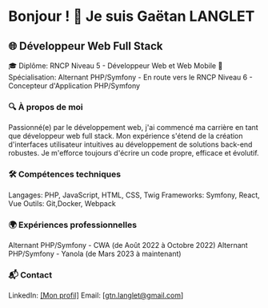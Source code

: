 # Bonjour ! 👋 Je suis Gaëtan LANGLET


## 🌐 Développeur Web Full Stack
🎓 Diplôme: RNCP Niveau 5 - Développeur Web et Web Mobile
🚀 Spécialisation: Alternant PHP/Symfony - En route vers le RNCP Niveau 6 - Concepteur d'Application PHP/Symfony

### 🔍 À propos de moi
Passionné(e) par le développement web, j'ai commencé ma carrière en tant que développeur web full stack. Mon expérience s'étend de la création d'interfaces utilisateur intuitives au développement de solutions back-end robustes. Je m'efforce toujours d'écrire un code propre, efficace et évolutif.

### 🛠 Compétences techniques
Langages: PHP, JavaScript, HTML, CSS, Twig
Frameworks: Symfony,  React, Vue
Outils: Git,Docker, Webpack

### 🌍 Expériences professionnelles
Alternant PHP/Symfony - CWA (de Août 2022 à Octobre 2022)
Alternant PHP/Symfony - Yanola (de Mars 2023 à maintenant)

### 📬 Contact
LinkedIn: [[Mon profil]](https://www.linkedin.com/in/ga%C3%ABtan-langlet-web-developpeur/)
Email: [gtn.langlet@gmail.com]



